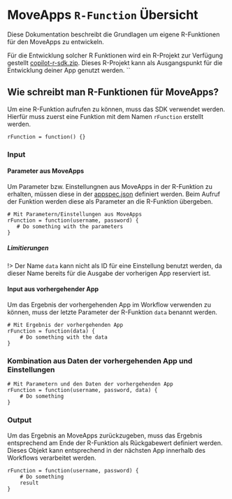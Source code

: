 # MoveApps `R-Function` Übersicht
Diese Dokumentation beschreibt die Grundlagen um eigene R-Funktionen für den MoveApps zu entwickeln.

Für die Entwicklung solcher R Funktionen wird ein R-Projekt zur Verfügung gestellt [copilot-r-sdk.zip](https://develop.movestore.org/documentation/copilot-r-sdk.zip ':ignore'). Dieses R-Projekt kann als Ausgangspunkt für die Entwicklung deiner App genutzt werden.
``
## Wie schreibt man R-Funktionen für MoveApps?
Um eine R-Funktion aufrufen zu können, muss das SDK verwendet werden.
Hierfür muss zuerst eine Funktion mit dem Namen `rFunction` erstellt werden.
```
rFunction = function() {}
```

### Input
#### Parameter aus MoveApps
Um Parameter bzw. Einstellungnen aus MoveApps in der R-Funktion zu erhalten, müssen diese in der [appspec.json](de/appspec.md) definiert werden.
Beim Aufruf der Funktion werden diese als Parameter an die R-Funktion übergeben.
```
# Mit Parametern/Einstellungen aus MoveApps
rFunction = function(username, password) {
   # Do something with the parameters
}
```

##### Limitierungen
!> Der Name `data` kann nicht als ID für eine Einstellung benutzt werden, da dieser Name bereits für die Ausgabe der vorherigen App reserviert ist.

#### Input aus vorhergehender App
Um das Ergebnis der vorhergehenden App im Workflow verwenden zu können, muss der letzte Parameter der R-Funktion `data` benannt werden.
```
# Mit Ergebnis der vorhergehenden App
rFunction = function(data) {
    # Do something with the data
}
```

### Kombination aus Daten der vorhergehenden App und Einstellungen
```
# Mit Parametern und den Daten der vorhergehenden App
rFunction = function(username, password, data) {
    # Do something
}
```

### Output
Um das Ergebnis an MoveApps zurückzugeben, muss das Ergebnis entsprechend am Ende der R-Funktion als Rückgabewert definiert werden.
Dieses Objekt kann entsprechend in der nächsten App innerhalb des Workflows verarbeitet werden.
```
rFunction = function(username, password) {
    # Do something
    result
}
```

